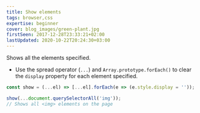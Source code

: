 ```yaml
---
title: Show elements
tags: browser,css
expertise: beginner
cover: blog_images/green-plant.jpg
firstSeen: 2017-12-28T23:33:21+02:00
lastUpdated: 2020-10-22T20:24:30+03:00
---
```


Shows all the elements specified.

- Use the spread operator (`...`) and `Array.prototype.forEach()` to clear the `display` property for each element specified.

```js
const show = (...el) => [...el].forEach(e => (e.style.display = ''));
```

```js
show(...document.querySelectorAll('img'));
// Shows all <img> elements on the page
```
